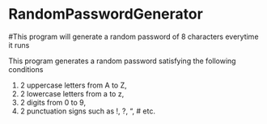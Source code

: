 # RandomPasswordGenerator

#This program will generate a random password of 8 characters everytime it runs

This program generates a random password satisfying the following conditions

1. 2 uppercase letters from A to Z,
2. 2 lowercase letters from a to z,
3. 2 digits from 0 to 9,
4. 2 punctuation signs such as !, ?, “, # etc.
